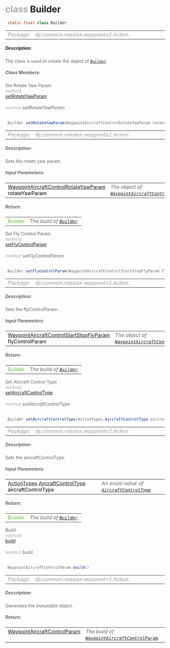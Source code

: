 <div class="article"><h1 ><font color="#AAA">class </font>Builder</h1></div>

~~~java
 static final class Builder 
~~~

<html><table class="table-supportedby"><tr valign="top"><td width=15%><font color="#999"><i>Package:</i></td><td width=85%><font color="#999">dji.common.mission.waypointv2.Action</td></tr></table></html>



##### Description:



<font color="#666">The class is used to create the object of <code><a href="/Components/Missions/DJIWaypointV2Actuator_DJIWaypointV2AircraftControlParam_Builder.html#djiwaypointv2actuator_djiwaypointv2aircraftcontrolparam_builder">Builder</a></code>.



##### Class Members:

<div class="api-row" id="djiwaypointv2actuator_djiwaypointv2aircraftcontrolparam_builder_setrotateyawparam"><div class="api-col left">Set Rotate Yaw Param</div><div class="api-col middle" style="color:#AAA">method</div><div class="api-col right"><a class="trigger" href="#djiwaypointv2actuator_djiwaypointv2aircraftcontrolparam_builder_setrotateyawparam_inline">setRotateYawParam</a></div></div><div class="inline-doc" id="djiwaypointv2actuator_djiwaypointv2aircraftcontrolparam_builder_setrotateyawparam_inline"

><div class="article"><h6 ><font color="#AAA">method </font>setRotateYawParam</h6></div>

~~~java
 Builder setRotateYawParam(WaypointAircraftControlRotateYawParam rotateYawParam) 
~~~

<html><table class="table-supportedby"><tr valign="top"><td width=15%><font color="#999"><i>Package:</i></td><td width=85%><font color="#999">dji.common.mission.waypointv2.Action</td></tr></table></html>



##### Description:



<font color="#666">Sets the rotate yaw param.



##### Input Parameters:

<html><table class="table-inline-parameters"><tr valign="top"><td><font color="#70BF41"><a href="/Components/Missions/DJIWaypointV2AircraftControlParam_DJIWaypointV2AircraftControlRotateHeadingParam.html#djiwaypointv2aircraftcontrolparam_djiwaypointv2aircraftcontrolrotateheadingparam">WaypointAircraftControlRotateYawParam</a> <font color="#000">rotateYawParam</td><td><font color="#666"><i>The object of <code><a href="/Components/Missions/DJIWaypointV2AircraftControlParam_DJIWaypointV2AircraftControlRotateHeadingParam.html#djiwaypointv2aircraftcontrolparam_djiwaypointv2aircraftcontrolrotateheadingparam">WaypointAircraftControlRotateYawParam</a></code>.</i></td></tr></table></html>

##### Return:

<html><table class="table-inline-parameters"><tr valign="top"><td><font color="#70BF41">Builder</td><td><font color="#666"><i>The build of <code><a href="/Components/Missions/DJIWaypointV2Actuator_DJIWaypointV2AircraftControlParam_Builder.html#djiwaypointv2actuator_djiwaypointv2aircraftcontrolparam_builder">Builder</a></code>.</i></td></tr></table></html></div>

<div class="api-row" id="djiwaypointv2actuator_djiwaypointv2aircraftcontrolparam_builder_setflycontrolparam"><div class="api-col left">Set Fly Control Param</div><div class="api-col middle" style="color:#AAA">method</div><div class="api-col right"><a class="trigger" href="#djiwaypointv2actuator_djiwaypointv2aircraftcontrolparam_builder_setflycontrolparam_inline">setFlyControlParam</a></div></div><div class="inline-doc" id="djiwaypointv2actuator_djiwaypointv2aircraftcontrolparam_builder_setflycontrolparam_inline"

><div class="article"><h6 ><font color="#AAA">method </font>setFlyControlParam</h6></div>

~~~java
 Builder setFlyControlParam(WaypointAircraftControlStartStopFlyParam flyControlParam) 
~~~

<html><table class="table-supportedby"><tr valign="top"><td width=15%><font color="#999"><i>Package:</i></td><td width=85%><font color="#999">dji.common.mission.waypointv2.Action</td></tr></table></html>



##### Description:



<font color="#666">Sets the flyControlParam.



##### Input Parameters:

<html><table class="table-inline-parameters"><tr valign="top"><td><font color="#70BF41"><a href="/Components/Missions/DJIWaypointV2AircraftControlParam_DJIWaypointV2AircraftControlFlyingParam.html#djiwaypointv2aircraftcontrolparam_djiwaypointv2aircraftcontrolflyingparam">WaypointAircraftControlStartStopFlyParam</a> <font color="#000">flyControlParam</td><td><font color="#666"><i>The object of <code><a href="/Components/Missions/DJIWaypointV2AircraftControlParam_DJIWaypointV2AircraftControlFlyingParam.html#djiwaypointv2aircraftcontrolparam_djiwaypointv2aircraftcontrolflyingparam">WaypointAircraftControlStartStopFlyParam</a></code>.</i></td></tr></table></html>

##### Return:

<html><table class="table-inline-parameters"><tr valign="top"><td><font color="#70BF41">Builder</td><td><font color="#666"><i>The build of <code><a href="/Components/Missions/DJIWaypointV2Actuator_DJIWaypointV2AircraftControlParam_Builder.html#djiwaypointv2actuator_djiwaypointv2aircraftcontrolparam_builder">Builder</a></code>.</i></td></tr></table></html></div>

<div class="api-row" id="djiwaypointv2actuator_djiwaypointv2aircraftcontrolparam_builder_setaircraftcontroltype"><div class="api-col left">Set Aircraft Control Type</div><div class="api-col middle" style="color:#AAA">method</div><div class="api-col right"><a class="trigger" href="#djiwaypointv2actuator_djiwaypointv2aircraftcontrolparam_builder_setaircraftcontroltype_inline">setAircraftControlType</a></div></div><div class="inline-doc" id="djiwaypointv2actuator_djiwaypointv2aircraftcontrolparam_builder_setaircraftcontroltype_inline"

><div class="article"><h6 ><font color="#AAA">method </font>setAircraftControlType</h6></div>

~~~java
 Builder setAircraftControlType(ActionTypes.AircraftControlType aircraftControlType) 
~~~

<html><table class="table-supportedby"><tr valign="top"><td width=15%><font color="#999"><i>Package:</i></td><td width=85%><font color="#999">dji.common.mission.waypointv2.Action</td></tr></table></html>



##### Description:



<font color="#666">Sets the aircraftControlType.



##### Input Parameters:

<html><table class="table-inline-parameters"><tr valign="top"><td><font color="#70BF41"><a href="/Components/Missions/DJIWaypointV2Action_ActionTypes.html#djiwaypointv2action_actiontypes">ActionTypes</a>.<a href="/Components/Missions/DJIWaypointV2Action.html#djiwaypointv2actionactuatoraircraftcontroloperationtype">AircraftControlType</a> <font color="#000">aircraftControlType</td><td><font color="#666"><i>An enum value of <code><a href="/Components/Missions/DJIWaypointV2Action.html#djiwaypointv2actionactuatoraircraftcontroloperationtype">AircraftControlType</a></code>.</i></td></tr></table></html>

##### Return:

<html><table class="table-inline-parameters"><tr valign="top"><td><font color="#70BF41">Builder</td><td><font color="#666"><i>The build of <code><a href="/Components/Missions/DJIWaypointV2Actuator_DJIWaypointV2AircraftControlParam_Builder.html#djiwaypointv2actuator_djiwaypointv2aircraftcontrolparam_builder">Builder</a></code>.</i></td></tr></table></html></div>

<div class="api-row" id="djiwaypointv2actuator_djiwaypointv2aircraftcontrolparam_builder_build"><div class="api-col left">Build</div><div class="api-col middle" style="color:#AAA">method</div><div class="api-col right"><a class="trigger" href="#djiwaypointv2actuator_djiwaypointv2aircraftcontrolparam_builder_build_inline">build</a></div></div><div class="inline-doc" id="djiwaypointv2actuator_djiwaypointv2aircraftcontrolparam_builder_build_inline"

><div class="article"><h6 ><font color="#AAA">method </font>build</h6></div>

~~~java
 WaypointAircraftControlParam build() 
~~~

<html><table class="table-supportedby"><tr valign="top"><td width=15%><font color="#999"><i>Package:</i></td><td width=85%><font color="#999">dji.common.mission.waypointv2.Action</td></tr></table></html>



##### Description:



<font color="#666">Generates the immutable object.



##### Return:

<html><table class="table-inline-parameters"><tr valign="top"><td><font color="#70BF41"><a href="/Components/Missions/DJIWaypointV2Actuator_DJIWaypointV2AircraftControlParam.html#djiwaypointv2actuator_djiwaypointv2aircraftcontrolparam">WaypointAircraftControlParam</a></td><td><font color="#666"><i>The build of <code><a href="/Components/Missions/DJIWaypointV2Actuator_DJIWaypointV2AircraftControlParam.html#djiwaypointv2actuator_djiwaypointv2aircraftcontrolparam">WaypointAircraftControlParam</a></code>.</i></td></tr></table></html></div>


